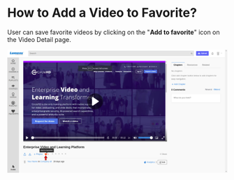 # How to Add a Video to Favorite?

User can save favorite videos by clicking on the "**Add to favorite**" icon on the Video Detail page.

![](../.gitbook/assets/favorites2.png)



